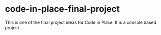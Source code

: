 # code-in-place-final-project
This is one of the final project ideas for Code in Place. It is a console based project.
